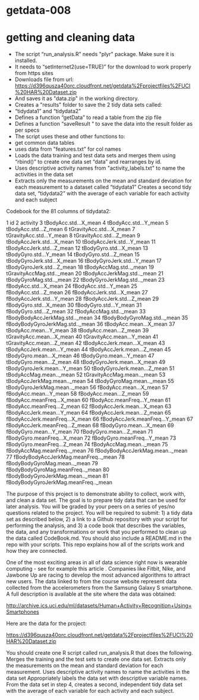 getdata-008
===========

getting and cleaning data
=========================
*	The script “run_analysis.R” needs "plyr" package. Make sure it is installed.
*	It needs to  “setInternet2(use=TRUE)” for the download to work properly from https sites
*	Downloads  file  from url:  https://d396qusza40orc.cloudfront.net/getdata%2Fprojectfiles%2FUCI%20HAR%20Dataset.zip
*	And saves it as "data.zip" in the working directory.
*	Creates a "results" folder to save the 2 tidy data sets called:
*	“tidydata1” and “tidydata2”
*	Defines a function “getData”  to read a table from the zip file
*	Defines a function “saveResult “ to save the data into the result folder as per specs
*	The script uses these and other functions to:
*	get common data tables
*	uses data from "features.txt"  for col names 
*	Loads the data training and test data sets and merges them using “rbind()” to create one data set “data” and rearranges by id.
*	Uses descriptive activity names from "activity_labels.txt" to name the activities in the data set
*	Extracts only the measurements on the mean and standard deviation for each measurement to a dataset called “tidydata1”
	Creates a second tidy data set, “tidydata2” with the average of each variable for each activity and each subject

Codebook for the 81 columns of tidydata2:

1 id
2 activity
3 tBodyAcc.std...X_mean
4 tBodyAcc.std...Y_mean
5 tBodyAcc.std...Z_mean
6 tGravityAcc.std...X_mean
7 tGravityAcc.std...Y_mean
8 tGravityAcc.std...Z_mean
9 tBodyAccJerk.std...X_mean
10 tBodyAccJerk.std...Y_mean
11 tBodyAccJerk.std...Z_mean
12 tBodyGyro.std...X_mean
13 tBodyGyro.std...Y_mean
14 tBodyGyro.std...Z_mean
15 tBodyGyroJerk.std...X_mean
16 tBodyGyroJerk.std...Y_mean
17 tBodyGyroJerk.std...Z_mean
18 tBodyAccMag.std.._mean
19 tGravityAccMag.std.._mean
20 tBodyAccJerkMag.std.._mean
21 tBodyGyroMag.std.._mean
22 tBodyGyroJerkMag.std.._mean
23 fBodyAcc.std...X_mean
24 fBodyAcc.std...Y_mean
25 fBodyAcc.std...Z_mean
26 fBodyAccJerk.std...X_mean
27 fBodyAccJerk.std...Y_mean
28 fBodyAccJerk.std...Z_mean
29 fBodyGyro.std...X_mean
30 fBodyGyro.std...Y_mean
31 fBodyGyro.std...Z_mean
32 fBodyAccMag.std.._mean
33 fBodyBodyAccJerkMag.std.._mean
34 fBodyBodyGyroMag.std.._mean
35 fBodyBodyGyroJerkMag.std.._mean
36 tBodyAcc.mean...X_mean
37 tBodyAcc.mean...Y_mean
38 tBodyAcc.mean...Z_mean
39 tGravityAcc.mean...X_mean
40 tGravityAcc.mean...Y_mean
41 tGravityAcc.mean...Z_mean
42 tBodyAccJerk.mean...X_mean
43 tBodyAccJerk.mean...Y_mean
44 tBodyAccJerk.mean...Z_mean
45 tBodyGyro.mean...X_mean
46 tBodyGyro.mean...Y_mean
47 tBodyGyro.mean...Z_mean
48 tBodyGyroJerk.mean...X_mean
49 tBodyGyroJerk.mean...Y_mean
50 tBodyGyroJerk.mean...Z_mean
51 tBodyAccMag.mean.._mean
52 tGravityAccMag.mean.._mean
53 tBodyAccJerkMag.mean.._mean
54 tBodyGyroMag.mean.._mean
55 tBodyGyroJerkMag.mean.._mean
56 fBodyAcc.mean...X_mean
57 fBodyAcc.mean...Y_mean
58 fBodyAcc.mean...Z_mean
59 fBodyAcc.meanFreq...X_mean
60 fBodyAcc.meanFreq...Y_mean
61 fBodyAcc.meanFreq...Z_mean
62 fBodyAccJerk.mean...X_mean
63 fBodyAccJerk.mean...Y_mean
64 fBodyAccJerk.mean...Z_mean
65 fBodyAccJerk.meanFreq...X_mean
66 fBodyAccJerk.meanFreq...Y_mean
67 fBodyAccJerk.meanFreq...Z_mean
68 fBodyGyro.mean...X_mean
69 fBodyGyro.mean...Y_mean
70 fBodyGyro.mean...Z_mean
71 fBodyGyro.meanFreq...X_mean
72 fBodyGyro.meanFreq...Y_mean
73 fBodyGyro.meanFreq...Z_mean
74 fBodyAccMag.mean.._mean
75 fBodyAccMag.meanFreq.._mean
76 fBodyBodyAccJerkMag.mean.._mean
77 fBodyBodyAccJerkMag.meanFreq.._mean
78 fBodyBodyGyroMag.mean.._mean
79 fBodyBodyGyroMag.meanFreq.._mean
80 fBodyBodyGyroJerkMag.mean.._mean
81 fBodyBodyGyroJerkMag.meanFreq.._mean


The purpose of this project is to demonstrate ability to collect, work with, and clean a data set. The goal is to prepare tidy data that can be used for later analysis. You will be graded by your peers on a series of yes/no questions related to the project. You will be required to submit: 1) a tidy data set as described below, 2) a link to a Github repository with your script for performing the analysis, and 3) a code book that describes the variables, the data, and any transformations or work that you performed to clean up the data called CodeBook.md. You should also include a README.md in the repo with your scripts. This repo explains how all of the scripts work and how they are connected.  

One of the most exciting areas in all of data science right now is wearable computing - see for example this article . Companies like Fitbit, Nike, and Jawbone Up are racing to develop the most advanced algorithms to attract new users. The data linked to from the course website represent data collected from the accelerometers from the Samsung Galaxy S smartphone. A full description is available at the site where the data was obtained: 

http://archive.ics.uci.edu/ml/datasets/Human+Activity+Recognition+Using+Smartphones 

Here are the data for the project: 

https://d396qusza40orc.cloudfront.net/getdata%2Fprojectfiles%2FUCI%20HAR%20Dataset.zip 

 You should create one R script called run_analysis.R that does the following. 
Merges the training and the test sets to create one data set.
Extracts only the measurements on the mean and standard deviation for each measurement. 
Uses descriptive activity names to name the activities in the data set
Appropriately labels the data set with descriptive variable names. 
From the data set in step 4, creates a second, independent tidy data set with the average of each variable for each activity and each subject.
